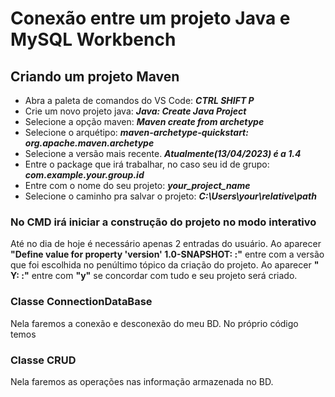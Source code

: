 # Conexão entre um projeto Java e MySQL Workbench

## Criando um projeto **Maven**
 * Abra a paleta de comandos do VS Code: ***CTRL SHIFT P***
 * Crie um novo projeto java: ***Java: Create Java Project***
 * Selecione a opção maven: ***Maven create from archetype***
 * Selecione o arquétipo: ***maven-archetype-quickstart: org.apache.maven.archetype***
 * Selecione a versão mais recente. ***Atualmente(13/04/2023) é a 1.4***
 * Entre o package que irá trabalhar, no caso seu id de grupo: ***com.example.your.group.id***
 * Entre com o nome do seu projeto: ***your_project_name***
 * Selecione o caminho pra salvar o projeto: ***C:\Users\your\relative\path***

### No **CMD** irá iniciar a construção do projeto no modo interativo
Até no dia de hoje é necessário apenas 2 entradas do usuário.
Ao aparecer **"Define value for property 'version' 1.0-SNAPSHOT: :"** entre com a versão que foi escolhida no penúltimo tópico da criação do projeto.
Ao aparecer **" Y: :"** entre com **"y"** se concordar com tudo e seu projeto será criado.

### Classe ConnectionDataBase

Nela faremos a conexão e desconexão do meu BD.
No próprio código temos

### Classe CRUD

Nela faremos as operações nas informação armazenada no BD.